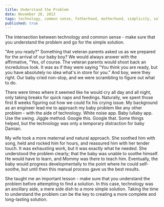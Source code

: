 ```yaml
---
title: Understand the Problem
date: November 28, 2013
tags: technology, common sense, fatherhood, motherhood, simplicity, solution
published: true
---
```


The intersection between technology and common sense - make sure that you understand the problem and go for the simple solution.

"Are you ready?" Something that veteran parents asked us as we prepared for the arrival of our baby boy? We would always answer with the affirmative, "Yes, of course. The veteran parents would shoot back an incredulous look. It was as if they were saying "You think you are ready, but you have absolutely no idea what's in store for you." And boy, were they right. Our baby cried non-stop, and we were scrambling to figure out what to do.

There were times where it seemed like he would cry all day and all night, only taking breaks for quick naps and feedings. Naturally, we spent those first 8 weeks figuring out how we could fix his crying issue. My background as an engineer lead me to approach my baby problem like any other problem - with the aide of technology. White noise app. Baby lullaby app. Use the swing. Jiggle method. Google this. Google that. Some things helped, but the technology was only a temporary distraction for baby Damian.

My wife took a more maternal and natural approach. She soothed him with song, held and rocked him for hours, and reassured him with her tender touch. It was exhausting work, but it was exactly what he needed. She understood the problem clearly; that the baby was unable to soothe himself. He would have to learn, and Mommy was there to teach him. Eventually, the baby would progress developmentally to the point where he could self-soothe, but until then this manual process gave us the best results.

She taught me an important lesson - make sure that you understand the problem before attempting to find a solution. In this case, technology was an ancillary aide, a mere side dish to a more simple solution. Taking the time to understand the problem can be the key to creating a more complete and long-lasting solution.
